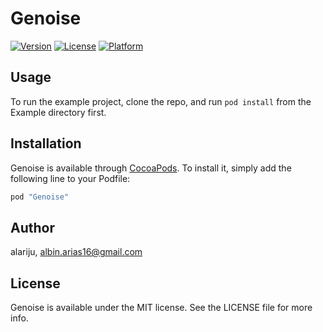 # Genoise
[![Version](https://img.shields.io/cocoapods/v/Genoise.svg?style=flat)](http://cocoapods.org/pods/Genoise)
[![License](https://img.shields.io/cocoapods/l/Genoise.svg?style=flat)](http://cocoapods.org/pods/Genoise)
[![Platform](https://img.shields.io/cocoapods/p/Genoise.svg?style=flat)](http://cocoapods.org/pods/Genoise)

## Usage

To run the example project, clone the repo, and run `pod install` from the Example directory first.

## Installation

Genoise is available through [CocoaPods](http://cocoapods.org). To install
it, simply add the following line to your Podfile:

```ruby
pod "Genoise"
```

## Author

alariju, albin.arias16@gmail.com

## License

Genoise is available under the MIT license. See the LICENSE file for more info.
